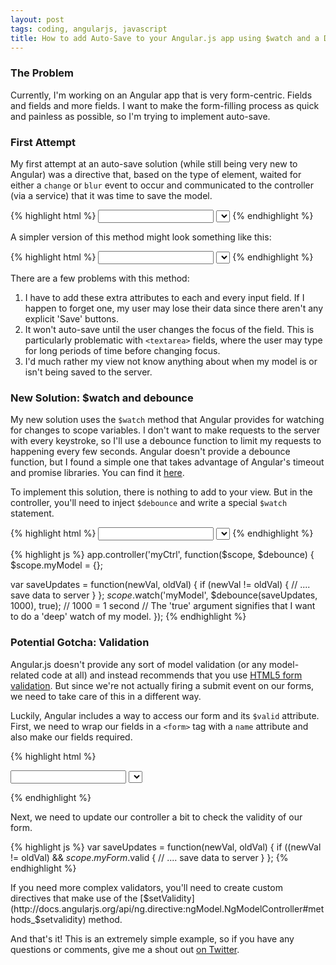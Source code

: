 ```yaml
---
layout: post
tags: coding, angularjs, javascript
title: How to add Auto-Save to your Angular.js app using $watch and a Debounce function.
---
```


### The Problem

Currently, I'm working on an Angular app that is very form-centric. Fields and fields and more fields. I want to make the form-filling process as quick and painless as possible, so I'm trying to implement auto-save.

### First Attempt

My first attempt at an auto-save solution (while still being very new to Angular) was a directive that, based on the type of element, waited for either a `change` or `blur` event to occur and communicated to the controller (via a service) that it was time to save the model.

{% highlight html %}
<input type='text' ng-model='myModel.field1' auto-save />
<select ng-model='myModel.field2' auto-save >...</select>
{% endhighlight %}

A simpler version of this method might look something like this:

{% highlight html %}
<input type='text' ng-model='myModel.field1' ng-blur='save()' />
<select ng-model='myModel.field2' ng-change='save()' >...</select> 
{% endhighlight %}

There are a few problems with this method:

1. I have to add these extra attributes to each and every input field. If I happen to forget one, my user may lose their data since there aren't any explicit 'Save' buttons.
2. It won't auto-save until the user changes the focus of the field. This is particularly problematic with `<textarea>` fields, where the user may type for long periods of time before changing focus.
3. I'd much rather my view not know anything about when my model is or isn't being saved to the server.

### New Solution: $watch and debounce

My new solution uses the `$watch` method that Angular provides for watching for changes to scope variables. I don't want to make requests to the server with every keystroke, so I'll use a debounce function to limit my requests to happening every few seconds. Angular doesn't provide a debounce function, but I found a simple one that takes advantage of Angular's timeout and promise libraries. You can find it [here](https://gist.github.com/adamalbrecht/7226278).

To implement this solution, there is nothing to add to your view. But in the controller, you'll need to inject `$debounce` and write a special `$watch` statement.

{% highlight html %}
<input type='text' ng-model='myModel.field1' />
<select ng-model='myModel.field2'>...</select> 
{% endhighlight %}

{% highlight js %}
app.controller('myCtrl', function($scope, $debounce) {
  $scope.myModel = {};

  var saveUpdates = function(newVal, oldVal) {
    if (newVal != oldVal) { // .... save data to server }
  };
  $scope.$watch('myModel', $debounce(saveUpdates, 1000), true);
  // 1000 = 1 second
  // The 'true' argument signifies that I want to do a 'deep' watch of my model.
});
{% endhighlight %}


### Potential Gotcha: Validation

Angular.js doesn't provide any sort of model validation (or any model-related code at all) and instead recommends that you use [HTML5 form validation](http://diveintohtml5.info/forms.html#validation). But since we're not actually firing a submit event on our forms, we need to take care of this in a different way.

Luckily, Angular includes a way to access our form and its `$valid` attribute. First, we need to wrap our fields in a `<form>` tag with a `name` attribute and also make our fields required.

{% highlight html %}
<form name='myForm'>
  <input type='text' ng-model='myModel.field1' required />
  <select ng-model='myModel.field2' required>...</select> 
</form>
{% endhighlight %}

Next, we need to update our controller a bit to check the validity of our form.

{% highlight js %}
var saveUpdates = function(newVal, oldVal) {
  if ((newVal != oldVal) && $scope.myForm.$valid {
    // .... save data to server
  }
};
{% endhighlight %}

If you need more complex validators, you'll need to create custom directives that make use of the [$setValidity](http://docs.angularjs.org/api/ng.directive:ngModel.NgModelController#methods_$setvalidity) method.

And that's it! This is an extremely simple example, so if you have any questions or comments, give me a shout out [on Twitter](http://twitter.com/adam_albrecht).
